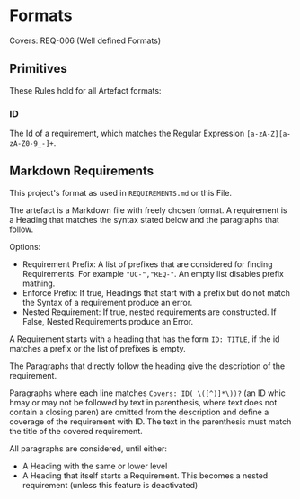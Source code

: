 
Formats
=======

Covers: REQ-006 (Well defined Formats)

Primitives
----------

These Rules hold for all Artefact formats:


### ID
The Id of a requirement, which matches the Regular Expression `[a-zA-Z][a-zA-Z0-9_-]+`.




Markdown Requirements
---------------------

This project's format as used in `REQUIREMENTS.md` or this File.

The artefact is a Markdown file with freely chosen format. A requirement is
a Heading that matches the syntax stated below and the paragraphs that follow.

Options:
*   Requirement Prefix: A list of prefixes that are considered for finding
    Requirements. For example `"UC-","REQ-"`. An empty list disables prefix
    mathing.
*   Enforce Prefix: If true, Headings that start with a prefix but do not match
    the Syntax of a requirement produce an error.
*   Nested Requirement: If true, nested requirements are constructed. If False,
    Nested Requirements produce an Error.

A Requirement starts with a heading that has the form `ID: TITLE`, if the id
matches a prefix or the list of prefixes is empty.

The Paragraphs that directly follow the heading give the description of the
requirement.

Paragraphs where each line matches `Covers: ID( \([^)]*\))?` (an ID whic hmay or
may not be followed by text in parenthesis, where text does not contain
a closing paren) are omitted from the description and define a coverage of the
requirement with ID. The text in the parenthesis must match the title of the
covered requirement.

All paragraphs are considered, until either:
*   A Heading with the same or lower level
*   A Heading that itself starts a Requirement. This becomes a nested
    requirement (unless this feature is deactivated)

